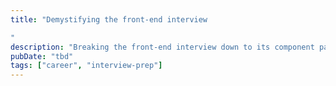```yaml
---
title: "Demystifying the front-end interview

"
description: "Breaking the front-end interview down to its component parts."
pubDate: "tbd"
tags: ["career", "interview-prep"]
---
```

